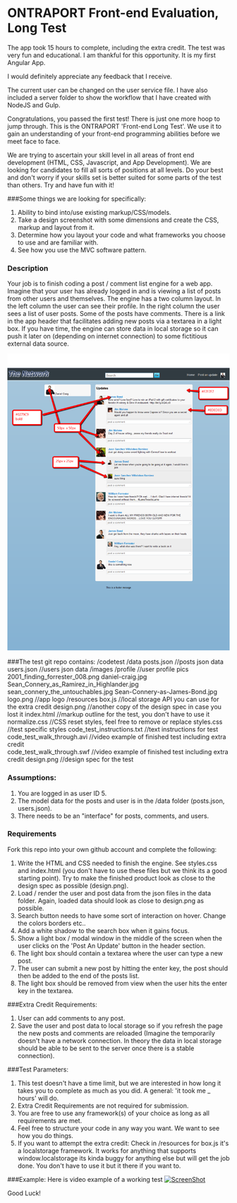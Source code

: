 ONTRAPORT Front-end Evaluation, Long Test
============================

The app took 15 hours to complete, including the extra credit. The test was very fun and educational. I am thankful for this opportunity. It is my first Angular App. 

I would definitely appreciate any feedback that I receive. 

The current user can be changed on the user service file. I have also included a server folder to show the workflow that I have created with NodeJS and Gulp.

Congratulations, you passed the first test! There is just one more hoop to jump through. This is the 
ONTRAPORT 'Front-end Long Test'. We use it to gain an understanding of your front-end programming 
abilities before we meet face to face. 

We are trying to ascertain your skill level in all areas of front end development (HTML, CSS, 
Javascript, and App Development). We are looking for candidates to fill all sorts of positions at all levels. 
Do your best and don't worry if your skills set is better suited for some parts of the test than others. 
Try and have fun with it!

###Some things we are looking for specifically:

1. Ability to bind into/use existing markup/CSS/models.
2. Take a design screenshot with some dimensions and create the CSS, markup and layout from it.
3. Determine how you layout your code and what frameworks you choose to use and are familiar with.
4. See how you use the MVC software pattern.

### Description
Your job is to finish coding a post / comment list engine for a web app. Imagine that your user 
has already logged in and is viewing a list of posts from other users and themselves. The engine has 
a two column layout. In the left column the user can see their profile. In the right column the user 
sees a list of user posts. Some of the posts have comments. There is a link in the app header that 
facilitates adding new posts via a textarea in a light box. If you have time, the engine can store data 
in local storage so it can push it later on (depending on internet connection) to some fictitious 
external data source.

![ONTRAPORT Front End Long Test](design.png)

###The test git repo contains: 
    /codetest
        /data
            posts.json                       //posts json data
            users.json                       //users json data
        /images
            /profile                         //user profile pics
                2001_finding_forrester_008.png
                daniel-craig.jpg
                Sean_Connery_as_Ramirez_in_Highlander.jpg
                sean_connery_the_untouchables.jpg
                Sean-Connery-as-James-Bond.jpg
            logo.png                         //app logo
        /resources
            box.js                           //local storage API you can use for the extra credit
        design.png                           //another copy of the design spec in case you lost it
        index.html                           //markup outline for the test, you don't have to use it
        normalize.css                        //CSS reset styles, feel free to remove or replace
        styles.css                           //test specific styles
    code_test_instructions.txt               //text instructions for test    
    code_test_walk_through.avi               //video example of finished test including extra credit  
    code_test_walk_through.swf               //video example of finished test including extra credit
    design.png                               //design spec for the test



### Assumptions:
1. You are logged in as user ID 5.
2. The model data for the posts and user is in the /data folder (posts.json, users.json).
3. There needs to be an "interface" for posts, comments, and users.

### Requirements

Fork this repo into your own github account and complete the following:

1. Write the HTML and CSS needed to finish the engine. See styles.css and index.html (you don't 
have to use these files but we think its a good starting point). Try to make the finished product look as close to the design spec as possible (design.png).
2. Load / render the user and post data from the json files in the data folder. Again, loaded 
data should look as close to design.png as possible.
3. Search button needs to have some sort of interaction on hover. Change the colors borders etc..
4. Add a white shadow to the search box when it gains focus.
5. Show a light box / modal window in the middle of the screen when the user clicks on the 'Post An Update' button in the header section.
6. The light box should contain a textarea where the user can type a new post.
7. The user can submit a new post by hitting the enter key, the post should then be added to the end of the posts list.
8. The light box should be removed from view when the user hits the enter key in the textarea.

###Extra Credit Requirements:
1. User can add comments to any post. 
2. Save the user and post data to local storage so if you refresh the page the new posts and comments are reloaded  (Imagine the temporarily doesn't have a network connection. In theory the data in local storage should be able to be sent to the server once there is a stable connection).

###Test Parameters:
1. This test doesn't have a time limit, but we are interested in how long it takes you to complete
as much as you did. A general: 'it took me _ hours' will do.
2. Extra Credit Requirements are not required for submission.
3. You are free to use any framework(s) of your choice as long as all requirements are met. 
4. Feel free to structure your code in any way you want. We want to see how you do things.
5. If you want to attempt the extra credit: Check in /resources for box.js it's a localstorage framework. It works for anything that supports window.localstorage its kinda buggy for anything else but will get the job done. You don't have to use it but it there if you want to.
       
       
###Example:
Here is video example of a working test
[![ScreenShot](https://raw.github.com/Ontraport/frontend-interview-test-long/master/exampleVideoPreview.png)](https://www.youtube.com/watch?v=PYsH5xcyewI&feature=youtu.be)



Good Luck!